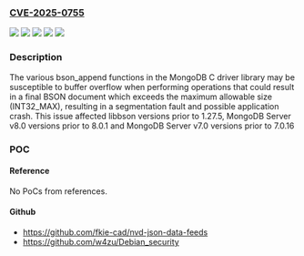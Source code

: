 ### [CVE-2025-0755](https://cve.mitre.org/cgi-bin/cvename.cgi?name=CVE-2025-0755)
![](https://img.shields.io/static/v1?label=Product&message=MongoDB%20Server&color=blue)
![](https://img.shields.io/static/v1?label=Product&message=libbson&color=blue)
![](https://img.shields.io/static/v1?label=Version&message=0%3C%201.27.5%20&color=brighgreen)
![](https://img.shields.io/static/v1?label=Version&message=8.0%3C%208.0.1%20&color=brighgreen)
![](https://img.shields.io/static/v1?label=Vulnerability&message=CWE-122%3A%20Heap-based%20Buffer%20Overflow&color=brighgreen)

### Description

The various bson_append functions in the MongoDB C driver library may be susceptible to buffer overflow when performing operations that could result in a final BSON document which exceeds the maximum allowable size (INT32_MAX), resulting in a segmentation fault and possible application crash. This issue affected libbson versions prior to 1.27.5, MongoDB Server v8.0 versions prior to 8.0.1 and MongoDB Server v7.0 versions prior to 7.0.16

### POC

#### Reference
No PoCs from references.

#### Github
- https://github.com/fkie-cad/nvd-json-data-feeds
- https://github.com/w4zu/Debian_security

